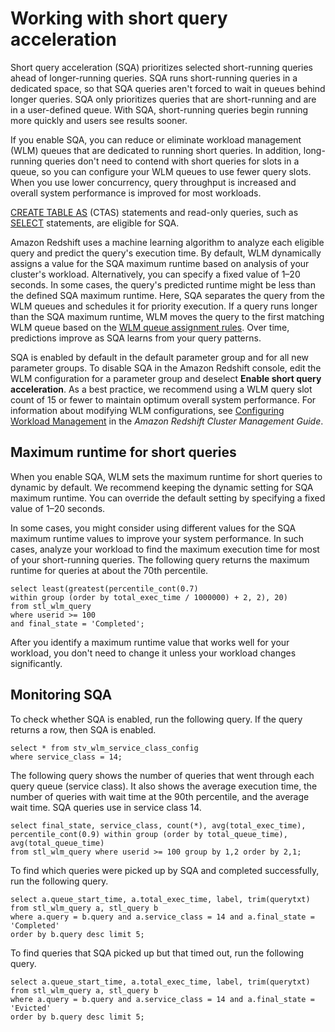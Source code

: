 # Working with short query acceleration<a name="wlm-short-query-acceleration"></a>

Short query acceleration \(SQA\) prioritizes selected short\-running queries ahead of longer\-running queries\. SQA runs short\-running queries in a dedicated space, so that SQA queries aren't forced to wait in queues behind longer queries\. SQA only prioritizes queries that are short\-running and are in a user\-defined queue\. With SQA, short\-running queries begin running more quickly and users see results sooner\. 

If you enable SQA, you can reduce or eliminate workload management \(WLM\) queues that are dedicated to running short queries\. In addition, long\-running queries don't need to contend with short queries for slots in a queue, so you can configure your WLM queues to use fewer query slots\. When you use lower concurrency, query throughput is increased and overall system performance is improved for most workloads\. 

 [CREATE TABLE AS](r_CREATE_TABLE_AS.md) \(CTAS\) statements and read\-only queries, such as [SELECT](r_SELECT_synopsis.md) statements, are eligible for SQA\.

Amazon Redshift uses a machine learning algorithm to analyze each eligible query and predict the query's execution time\. By default, WLM dynamically assigns a value for the SQA maximum runtime based on analysis of your cluster's workload\. Alternatively, you can specify a fixed value of 1–20 seconds\. In some cases, the query's predicted runtime might be less than the defined SQA maximum runtime\. Here, SQA separates the query from the WLM queues and schedules it for priority execution\. If a query runs longer than the SQA maximum runtime, WLM moves the query to the first matching WLM queue based on the [WLM queue assignment rules](cm-c-wlm-queue-assignment-rules.md)\. Over time, predictions improve as SQA learns from your query patterns\. 

SQA is enabled by default in the default parameter group and for all new parameter groups\. To disable SQA in the Amazon Redshift console, edit the WLM configuration for a parameter group and deselect **Enable short query acceleration**\.   As a best practice, we recommend using a WLM query slot count of 15 or fewer to maintain optimum overall system performance\. For information about modifying WLM configurations, see [Configuring Workload Management](https://docs.aws.amazon.com/redshift/latest/mgmt/workload-mgmt-config.html) in the *Amazon Redshift Cluster Management Guide*\.

## Maximum runtime for short queries<a name="wlm-sqa-max-run-time"></a>

When you enable SQA, WLM sets the maximum runtime for short queries to dynamic by default\. We recommend keeping the dynamic setting for SQA maximum runtime\. You can override the default setting by specifying a fixed value of 1–20 seconds\.

In some cases, you might consider using different values for the SQA maximum runtime values to improve your system performance\. In such cases, analyze your workload to find the maximum execution time for most of your short\-running queries\. The following query returns the maximum runtime for queries at about the 70th percentile\. 

```
select least(greatest(percentile_cont(0.7) 
within group (order by total_exec_time / 1000000) + 2, 2), 20) 
from stl_wlm_query 
where userid >= 100
and final_state = 'Completed';
```

After you identify a maximum runtime value that works well for your workload, you don't need to change it unless your workload changes significantly\.

## Monitoring SQA<a name="wlm-monitoring-sqa"></a>

To check whether SQA is enabled, run the following query\. If the query returns a row, then SQA is enabled\.

```
select * from stv_wlm_service_class_config 
where service_class = 14;
```

The following query shows the number of queries that went through each query queue \(service class\)\. It also shows the average execution time, the number of queries with wait time at the 90th percentile, and the average wait time\. SQA queries use in service class 14\.

```
select final_state, service_class, count(*), avg(total_exec_time), 
percentile_cont(0.9) within group (order by total_queue_time), avg(total_queue_time) 
from stl_wlm_query where userid >= 100 group by 1,2 order by 2,1;
```

To find which queries were picked up by SQA and completed successfully, run the following query\.

```
select a.queue_start_time, a.total_exec_time, label, trim(querytxt) 
from stl_wlm_query a, stl_query b 
where a.query = b.query and a.service_class = 14 and a.final_state = 'Completed' 
order by b.query desc limit 5;
```

To find queries that SQA picked up but that timed out, run the following query\.

```
select a.queue_start_time, a.total_exec_time, label, trim(querytxt) 
from stl_wlm_query a, stl_query b 
where a.query = b.query and a.service_class = 14 and a.final_state = 'Evicted' 
order by b.query desc limit 5;
```
